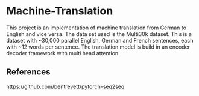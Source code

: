 # Machine-Translation

This project is an implementation of machine translation from German to English and vice versa.  The data set used is the Multi30k dataset. This is a dataset with ~30,000 parallel English, German and French sentences, each with ~12 words per sentence. The translation model is build in an encoder decoder framework with multi head attention.

## References

https://github.com/bentrevett/pytorch-seq2seq